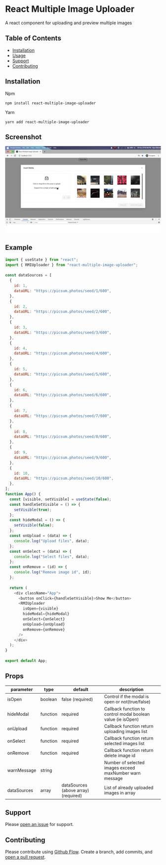 # React Multiple Image Uploader

A react component for uploading and preview multiple images

## Table of Contents

- [Installation](#installation)
- [Usage](#usage)
- [Support](#support)
- [Contributing](#contributing)

## Installation

Npm

```
npm install react-multiple-image-uploader
```

Yarn

```
yarn add react-multiple-image-uploader
```

## Screenshot

<p align="center">
  <img src="screenshot/image.gif" alt="React Multiple Image Uploader" />
</p>

## Example

```js
import { useState } from "react";
import { RMIUploader } from "react-multiple-image-uploader";

const dataSources = [
  {
    id: 1,
    dataURL: "https://picsum.photos/seed/1/600",
  },
  {
    id: 2,
    dataURL: "https://picsum.photos/seed/2/600",
  },
  {
    id: 3,
    dataURL: "https://picsum.photos/seed/3/600",
  },
  {
    id: 4,
    dataURL: "https://picsum.photos/seed/4/600",
  },
  {
    id: 5,
    dataURL: "https://picsum.photos/seed/5/600",
  },
  {
    id: 6,
    dataURL: "https://picsum.photos/seed/6/600",
  },
  {
    id: 7,
    dataURL: "https://picsum.photos/seed/7/600",
  },
  {
    id: 8,
    dataURL: "https://picsum.photos/seed/8/600",
  },
  {
    id: 9,
    dataURL: "https://picsum.photos/seed/9/600",
  },
  {
    id: 10,
    dataURL: "https://picsum.photos/seed/10/600",
  },
];
function App() {
  const [visible, setVisible] = useState(false);
  const handleSetVisible = () => {
    setVisible(true);
  };
  const hideModal = () => {
    setVisible(false);
  };
  const onUpload = (data) => {
    console.log("Upload files", data);
  };
  const onSelect = (data) => {
    console.log("Select files", data);
  };
  const onRemove = (id) => {
    console.log("Remove image id", id);
  };

  return (
    <div className="App">
      <button onClick={handleSetVisible}>Show Me</button>
      <RMIUploader
        isOpen={visible}
        hideModal={hideModal}
        onSelect={onSelect}
        onUpload={onUpload}
        onRemove={onRemove}
      />
    </div>
  );
}

export default App;
```

## Props

| parameter   | type     | default                              | description                                                  |
| ----------- | -------- | ------------------------------------ | ------------------------------------------------------------ |
| isOpen      | boolean  | false (required)                     | Control if the modal is open or not(true/false)              |
| hideModal   | function | required                             | Callback function to control modal boolean value (ie isOpen) |
| onUpload    | function | required                             | Callback function return uploading images list               |
| onSelect    | function | required                             | Callback function return selected images list                |
| onRemove    | function | required                             | Callback function return delete image id                     |
| warnMessage | string   |                                      | Number of selected images exceed maxNumber warn message      |
| dataSources | array    | dataSources (above array) (required) | List of already uploaded images in array                     |

## Support

Please [open an issue](https://github.com/arjunghimire/react-multiple-image-uploader/issues/new) for support.

## Contributing

Please contribute using [Github Flow](https://guides.github.com/introduction/flow/). Create a branch, add commits, and [open a pull request](https://github.com/arjunghimire/react-multiple-image-uploader/compare/).

